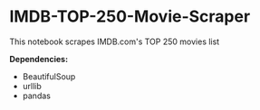 # IMDB-TOP-250-Movie-Scraper
<p>This notebook scrapes IMDB.com's TOP 250 movies list</p>
<b>Dependencies:</b>
<ul>
<li>BeautifulSoup</li>
<li>urllib</li>
<li>pandas</li>
